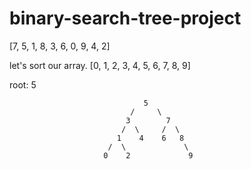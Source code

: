 # binary-search-tree-project

[7, 5, 1, 8, 3, 6, 0, 9, 4, 2]

let's sort our array. [0, 1, 2, 3, 4, 5, 6, 7, 8, 9]

root: 5

 

                                  5 
                               /     \
                              3        7
                             /  \     /  \
                            1    4    6   8
                          /  \             \
                         0    2             9
                        
                     
